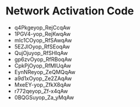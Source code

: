 # Network Activation Code
* q4Pkgeyop_RejCcqAw
* 1PGV4-yop_RejKwqAw
* mlc1COyop_RfSAwqAw
* 5EZJlOyop_RfSEoqAw
* QujOjuyop_RfSHIqAw
* gp6zvOyop_RfRBoqAw
* CpkPjOyop_RfMIUqAw
* EynNReyop_ZeQMQqAw
* a9d1xOyop_Ze2ZAqAw
* MxeEY-yop_ZfkX8qAw
* r772qeyop_Zf-x4qAw
* 0BQGSuyop_Za_yMqAw